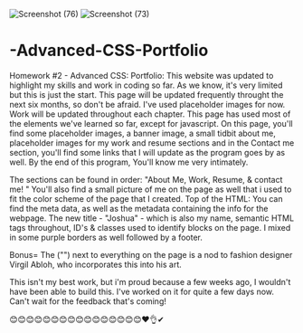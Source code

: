 ![Screenshot (76)](https://user-images.githubusercontent.com/83887301/122145848-02707100-ce24-11eb-8061-d5a56833af0d.png)
![Screenshot (73)](https://user-images.githubusercontent.com/83887301/122133330-7ef65600-ce0a-11eb-8355-6a23d0674a20.png)
# -Advanced-CSS-Portfolio
Homework #2 -  Advanced CSS: Portfolio: 
This website was updated to highlight my skills and work in coding so far. As we know, it's very limited but this is just the start. This page will be updated frequently throught the next six months, so don't be afraid. I've used placeholder images for now. Work will be updated throughout each chapter. This page has used most of the elements we've learned so far, except for javascript. On this page, you'll find some placeholder images, a banner image, a small tidbit about me, placeholder images for my work and resume sections and in the Contact me section, you'll find some links that I will update as the program goes by as well. By the end of this program, You'll know me very intimately.

The sections can be found in order: "About Me, Work, Resume, & contact me! " You'll also find a small picture of me on the page as well that i used to fit the color scheme of the page that I created. Top of the HTML: You can find the meta data, as well as the metadata containing the info for the webpage. The new title - "Joshua" - which is also my name, semantic HTML tags throughout, ID's & classes used to identify blocks on the page. I mixed in some purple borders as well followed by a footer.

Bonus= The ("") next to everything on the page is a nod to fashion designer Virgil Abloh, who incorporates this into his art.

This isn't my best work, but i'm proud because a few weeks ago, I wouldn't have been able to build this. I've worked on it for quite a few days now. Can't wait for the feedback that's coming! 

😊😊😊😊😊😊😊😊😊😊😊😊😊😊😊😊❤👌✔

